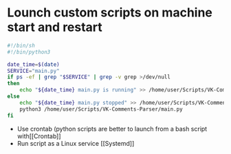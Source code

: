 # Lounch custom scripts on machine start and restart

```bash
#!/bin/sh
#!/bin/python3

date_time=$(date)
SERVICE="main.py"
if ps -ef | grep "$SERVICE" | grep -v grep >/dev/null
then
    echo "${date_time} main.py is running" >> /home/user/Scripts/VK-Comments-Parser/run.log
else
    echo "${date_time} main.py stopped" >> /home/user/Scripts/VK-Comments-Parser/run.log
    python3 /home/user/Scripts/VK-Comments-Parser/main.py 
fi
```

- Use crontab (python scripts are better to launch from a bash script with[[Crontab]]
- Run script as a Linux service [[Systemd]]